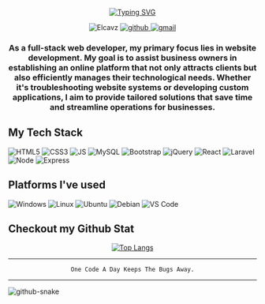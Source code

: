 <p align="center">
  <a href="https://git.io/typing-svg"><img src="https://readme-typing-svg.demolab.com?font=Fira+Code&pause=1000&center=true&random=false&width=435&lines=Hello+Geek;I'm+a+Full+Stack+Web+Developer;I+love+to+create+something+new;And+I+like+you+too!" alt="Typing SVG" /></a>
</p>


<p align="center">
  <img src="https://komarev.com/ghpvc/?username=Elcavz-beta&label=Profile%20views&color=0e75b6&style=flat" alt="Elcavz" />
  <a href="https://github.com/Elcavz">
    <img src="https://img.shields.io/github/followers/Elcavz" alt="github">
  </a>
  <a href="mailto:renzsayaman100@gmail.com">
    <img src="https://img.shields.io/badge/- -%232c3e50?label=Email&style=social&logo=gmail" alt="gmail">
  </a>
</p>

<h3 align="center">As a full-stack web developer, my primary focus lies in website development. My goal is to assist business owners in establishing an online platform that not only attracts clients but also efficiently manages their technological needs. Whether it's troubleshooting website systems or developing custom applications, I aim to provide tailored solutions that save time and streamline operations for businesses.
</h3>

## My Tech Stack
![HTML5](https://img.shields.io/badge/-HTML5-%232c3e50?style=for-the-badge&logo=HTML5&logoColor=white)
![CSS3](https://img.shields.io/badge/-CSS3-%232c3e50?style=for-the-badge&logo=CSS3&logoColor=white)
![JS](https://img.shields.io/badge/-Javascript-%232c3e50?style=for-the-badge&logo=javascript&logoColor=white)
![MySQL](https://img.shields.io/badge/-mySQL-%232c3e50?style=for-the-badge&logo=mysql&logoColor=white)
![Bootstrap](https://img.shields.io/badge/-Bootstrap-%232c3e50?style=for-the-badge&logo=bootstrap&logoColor=white)
![jQuery](https://img.shields.io/badge/jquery-%232c3e50.svg?style=for-the-badge&logo=jquery&logoColor=white)
![React](https://img.shields.io/badge/react-%232c3e50.svg?style=for-the-badge&logo=react&logoColor=white)
![Laravel](https://img.shields.io/badge/laravel-%232c3e50.svg?style=for-the-badge&logo=laravel&logoColor=white)
![Node](https://img.shields.io/badge/node%20js-%232c3e50.svg?style=for-the-badge&logo=nodedotjs&logoColor=white)
![Express](https://img.shields.io/badge/express-%232c3e50.svg?style=for-the-badge&logo=express&logoColor=white)

## Platforms I've used
![Windows](https://img.shields.io/badge/windows-%232c3e50.svg?style=for-the-badge&logo=windows&logoColor=white)
![Linux](https://img.shields.io/badge/linux-%232c3e50.svg?style=for-the-badge&logo=linux&logoColor=white)
![Ubuntu](https://img.shields.io/badge/ubuntu-%232c3e50.svg?style=for-the-badge&logo=ubuntu&logoColor=white)
![Debian](https://img.shields.io/badge/debian-%232c3e50.svg?style=for-the-badge&logo=debian&logoColor=white)
![VS Code](https://img.shields.io/badge/VS%20Code-%232c3e50.svg?style=for-the-badge&logo=visual-studio-code&logoColor=white)

## Checkout my Github Stat
<div align="center">

[![Top Langs](https://github-readme-stats.vercel.app/api/top-langs/?username=Elcavz&layout=donut&theme=react&hide_border=true&bg_color=30363d&title_color=ffeded&icon_color=A50113&hide=hack)](https://github.com/Elcavz?tab=repositories)

</div>

---

<div align="center">
  
``` One Code A Day Keeps The Bugs Away. ```
  
</div>

---

<picture>
  <source media="(prefers-color-scheme: dark)" srcset="https://raw.githubusercontent.com/Elcavz/output/refs/heads/main/github-snake-dark.svg" />
  <source media="(prefers-color-scheme: light)" srcset="https://raw.githubusercontent.com/Elcavz/output/refs/heads/main/github-snake.svg" />
  <img alt="github-snake" src="https://raw.githubusercontent.com/Elcavz/output/refs/heads/main/github-snake.svg" />
</picture>

